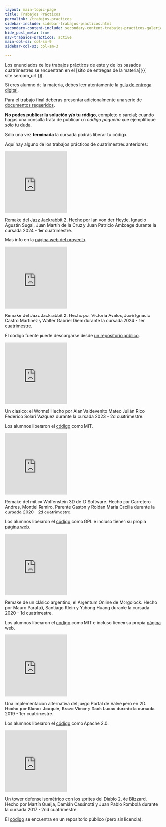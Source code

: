 ```yaml
---
layout: main-topic-page
title: Trabajos Prácticos
permalink: /trabajos-practicos
sidebar-include: sidebar-trabajos-practicos.html
secondary-content-include: secondary-content-trabajos-practicos-galeria.html
hide_post_meta: true
nav-trabajos-practicos: active
main-col-sz: col-sm-9
sidebar-col-sz: col-sm-3

---
```


Los enunciados de los trabajos prácticos de este y de los pasados
cuatrimestres se encuentran en el [sitio de entregas de la materia]({{ site.sercom_url }}).

Si eres alumno de la materia, debes leer atentamente
la <a href="/guia-electronica" target="_self">guía de entrega digital</a>.

Para el trabajo final deberas presentar adicionalmente
una serie de <a href="/documentacion-requerida" target="_self">documentos requeridos</a>.

**No podes publicar la solución y/o tu código**, completo o parcial;
cuando hagas una consulta trata de publicar un *código pequeño* que ejemplifique
*sólo* tu duda.

Sólo una vez **terminada** la cursada podrás liberar tu código.

Aquí hay alguno de los trabajos prácticos de cuatrimestres anteriores:

<div class="container marketing">
  <div class="row">
    <div class="col-md-3">
    <iframe width="200" height="200" src="https://www.youtube.com/embed/DaEdsMeefTc" title="Jazz JackRabbit 2 Remake - Gameplay - Single Player" frameborder="0" allow="accelerometer; clipboard-write; encrypted-media; gyroscope; picture-in-picture; web-share" referrerpolicy="strict-origin-when-cross-origin" allowfullscreen></iframe>
      <p>Remake del Jazz Jackrabbit 2. Hecho por
Ian von der Heyde,
Ignacio Agustín Sugai,
Juan Martín de la Cruz y
Juan Patricio Amboage
durante la cursada 2024 - 1er cuatrimestre.
</p>
<p>Mas info en la <a href="https://juandelahd.github.io/JJ2-Website/">página web del proyecto</a>.</p>
    </div>
    <div class="col-md-3">
    <iframe width="200" height="200" src="https://www.youtube.com/embed/eLKjT5RcCHQ" title="Jazz JackRabbit 2 Remake - Gameplay - Single Player" frameborder="0" allow="accelerometer; clipboard-write; encrypted-media; gyroscope; picture-in-picture; web-share" referrerpolicy="strict-origin-when-cross-origin" allowfullscreen></iframe>
      <p>Remake del Jazz Jackrabbit 2. Hecho por
Victoria Avalos,
José Ignacio Castro Martinez y
Walter Gabriel Diem
durante la cursada 2024 - 1er cuatrimestre.
</p>
<p>El código fuente puede descargarse desde <a href="https://github.com/Jignacio14/JazzJackRabbit">un repositorio público</a>.</p>
    </div>
    <div class="col-md-3">
    <iframe width="200" height="200" src="https://www.youtube.com/embed/cXs05yU9hYE" title="YouTube video player" frameborder="0" allow="accelerometer; clipboard-write; encrypted-media; gyroscope; picture-in-picture" allowfullscreen></iframe>
      <p>Un clasico: el Worms! Hecho por
Alan Valdevenito
Mateo Julián Rico
Federico Solari Vazquez
durante la cursada 2023 - 2d cuatrimestre.
</p>
<p>Los alumnos liberaron el <a href="https://github.com/AlanValdevenito/Worms">código</a> como MIT.</p>
    </div>
  </div>


  <div class="row">
    <div class="col-md-3">
    <iframe width="200" height="200" src="https://www.youtube.com/embed/qZ-HH_SZ9NI" title="YouTube video player" frameborder="0" allow="accelerometer; clipboard-write; encrypted-media; gyroscope; picture-in-picture" allowfullscreen></iframe>
      <p>Remake del mítico Wolfenstein 3D de ID Software. Hecho por
Carretero Andres,
Montiel Ramiro,
Parente Gaston y
Roldan Maria Cecilia
durante la cursada 2020 - 2d cuatrimestre.
</p>
<p>Los alumnos liberaron el <a href="https://github.com/ramaMont/taller-tp-grupal">código</a> como GPL e incluso tienen
su propia <a href="https://ramamont.github.io/taller-tp-grupal/">página web</a>.</p>
    </div>
    <div class="col-md-3">
<iframe width="200" height="200" src="https://www.youtube.com/embed/okrdMPxOTbg" title="YouTube video player" frameborder="0" allow="accelerometer; clipboard-write; encrypted-media; gyroscope; picture-in-picture" allowfullscreen></iframe>
      <p>Remake de un clásico argentino, el Argentum Online de Morgolock. Hecho por
Mauro Parafati,
Santiago Klein y
Yuhong Huang
durante la cursada 2020 - 1d cuatrimestre.
</p>
<p>Los alumnos liberaron el <a href="https://github.com/mauro7x/argentum">código</a> como MIT e incluso tienen
su propia <a href="https://mauro7x.github.io/argentum/">página web</a>.</p>
    </div>
    <div class="col-md-3">
<iframe width="200" height="200" src="https://www.youtube.com/embed/zYuNiUTCyk0" title="YouTube video player" frameborder="0" allow="accelerometer; clipboard-write; encrypted-media; gyroscope; picture-in-picture" allowfullscreen></iframe>
      <p>Una implementacion alternativa del juego Portal de Valve pero en 2D. Hecho por
Blanco Joaquin,
Bravo Victor y
Rack Lucas
durante la cursada 2019 - 1er cuatrimestre.
</p>
<p>Los alumnos liberaron el <a href="https://github.com/mechanix97/Portal-Taller-de-Programacion-9508-FIUBA/">código</a> como Apache 2.0.</p>
    </div>
  </div>


  <div class="row">
    <div class="col-md-3">
<iframe width="200" height="200" src="https://www.youtube.com/embed/RLAoDbgdZdY" title="YouTube video player" frameborder="0" allow="accelerometer; clipboard-write; encrypted-media; gyroscope; picture-in-picture" allowfullscreen></iframe>
      <p>Un tower defense isométrico con los sprites del Diablo 2, de Blizzard. Hecho por
Martín Queija,
Damián Cassinotti y
Juan Pablo Rombolá
durante la cursada 2017 - 2nd cuatrimestre.
</p>
<p>El <a href="https://github.com/JuampiRombola/TowerDefense">código</a> se encuentra en un repositorio público (pero sin licencia).</p>
    </div>
    <div class="col-md-3">
    </div>
    <div class="col-md-3">
    </div>
  </div>
</div>
